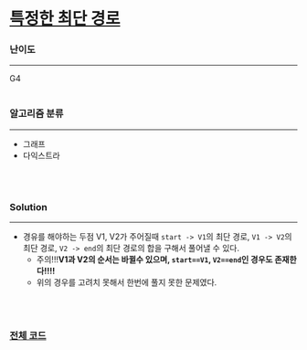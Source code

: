 # [특정한 최단 경로](https://www.acmicpc.net/problem/1504)

### 난이도

***
G4
<br><br>

### 알고리즘 분류

***

* 그래프
* 다익스트라

<br><br>

### Solution

***

* 경유를 해야하는 두점 V1, V2가 주어질때 `start -> V1`의 최단 경로, `V1 -> V2`의 최단 경로, `V2 -> end`의 최단 경로의 합을 구해서 풀어낼 수 있다.
    * 주의!!!**V1과 V2의 순서는 바뀔수 있으며, `start==V1`, `V2==end`인 경우도 존재한다!!!!**
    * 위의 경우를 고려치 못해서 한번에 풀지 못한 문제였다.

<br><br>

### [전체 코드](https://github.com/Jungmin-Seo0527/CodingTest/blob/main/src/dijkstra/BOJ1504_특정한_최단_경로.java)

